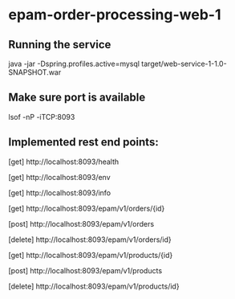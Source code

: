 # epam-order-processing-web-1

## Running the service
java -jar -Dspring.profiles.active=mysql target/web-service-1-1.0-SNAPSHOT.war

## Make sure port is available
lsof -nP -iTCP:8093

## Implemented rest end points:
[get] http://localhost:8093/health

[get] http://localhost:8093/env

[get] http://localhost:8093/info

[get] http://localhost:8093/epam/v1/orders/{id}

[post] http://localhost:8093/epam/v1/orders

[delete] http://localhost:8093/epam/v1/orders/id}

[get] http://localhost:8093/epam/v1/products/{id}

[post] http://localhost:8093/epam/v1/products

[delete] http://localhost:8093/epam/v1/products/id}